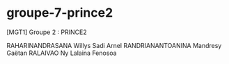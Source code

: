 # groupe-7-prince2

[MGT1] Groupe 2 : PRINCE2

RAHARINANDRASANA Willys Sadi Arnel
RANDRIANANTOANINA Mandresy Gaëtan
RALAIVAO Ny Lalaina Fenosoa
